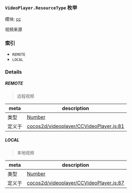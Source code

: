 ### `VideoPlayer.ResourceType` 枚举



模块: [cc](../modules/cc.md)


视频来源


### 索引
  - `REMOTE`
  - `LOCAL`

### Details


##### REMOTE

> 远程视频

| meta | description |
|------|-------------|
| 类型 | <a href="https://developer.mozilla.org/en/JavaScript/Reference/Global_Objects/Number" class="crosslink external" target="_blank">Number</a> |
| 定义于 | [cocos2d/videoplayer/CCVideoPlayer.js:81](https://github.com/cocos-creator/engine/blob/e361a2e93351aacda485d2038abd4eba2998a298/cocos2d/videoplayer/CCVideoPlayer.js#L81) |



##### LOCAL

> 本地视频

| meta | description |
|------|-------------|
| 类型 | <a href="https://developer.mozilla.org/en/JavaScript/Reference/Global_Objects/Number" class="crosslink external" target="_blank">Number</a> |
| 定义于 | [cocos2d/videoplayer/CCVideoPlayer.js:87](https://github.com/cocos-creator/engine/blob/e361a2e93351aacda485d2038abd4eba2998a298/cocos2d/videoplayer/CCVideoPlayer.js#L87) |


